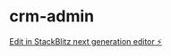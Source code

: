 # crm-admin

[Edit in StackBlitz next generation editor ⚡️](https://stackblitz.com/~/github.com/mehediworld/crm-admin)